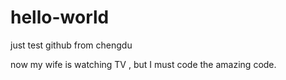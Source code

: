# hello-world
just test github from chengdu

now my wife is watching TV , but I must code the amazing code.
